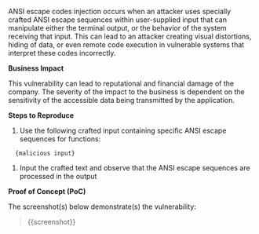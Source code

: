 ANSI escape codes injection occurs when an attacker uses specially crafted ANSI escape sequences within user-supplied input that can manipulate either the terminal output, or the behavior of the system receiving that input. This can lead to an attacker creating visual distortions, hiding of data, or even remote code execution in vulnerable systems that interpret these codes incorrectly.

**Business Impact**

This vulnerability can lead to reputational and financial damage of the company. The severity of the impact to the business is dependent on the sensitivity of the accessible data being transmitted by the application.

**Steps to Reproduce**

1. Use the following crafted input containing specific ANSI escape sequences for functions:

```input
  {malicious input}
```

1. Input the crafted text and observe that the ANSI escape sequences are processed in the output

**Proof of Concept (PoC)**

The screenshot(s) below demonstrate(s) the vulnerability:
>
> {{screenshot}}

